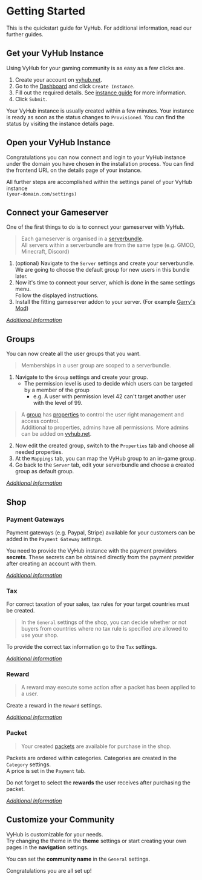 # Getting Started

This is the quickstart guide for VyHub. For additional information, read our further guides.

## Get your VyHub Instance

Using VyHub for your gaming community is as easy as a few clicks are.  

1. Create your account on [vyhub.net](https://vyhub.net).
2. Go to the [Dashboard](https://vyhub.net/dashboard) and click `Create Instance`.
3. Fill out the required details. See [instance guide](central/instance.md) for more information.
4. Click `Submit`.

Your VyHub instance is usually created within a few minutes. Your instance is ready as soon as the status changes to `Provisioned`. You can find the status by visiting the instance details page.

## Open your VyHub Instance

Congratulations you can now connect and login to your VyHub instance under the domain you have chosen in the installation process. You can find the frontend URL on the details page of your instance.

All further steps are accomplished within the settings panel of your VyHub instance  
`(your-domain.com/settings)`

## Connect your Gameserver

One of the first things to do is to connect your gameserver with VyHub.

> Each gameserver is organised in a [serverbundle](guide/server.md).  
> All servers within a serverbundle are from the same type (e.g. GMOD, Minecraft, Discord) 

1.  (optional) Navigate to the `Server` settings and create your serverbundle.  
    We are going to choose the default group for new users in this bundle later.
2.  Now it's time to connect your server, which is done in the same settings menu.  
    Follow the displayed instructions.
3.  Install the fitting gameserver addon to your server. (For example [Garry's Mod](game/gmod.md))


[*Additional Information*](guide/server.md)

## Groups

You can now create all the user groups that you want.

> Memberships in a user group are scoped to a serverbundle.

1. Navigate to the `Group` settings and create your group.  
   - The permission level is used to decide which users can be targeted by a member of the group  
     - e.g. A user with permission level 42 can't target another user with the level of 99.  

> A [group](guide/group.md) has [properties](guide/property.md) to control the user right management and access control.  
> Additional to properties, admins have all permissions. More admins can be added on [vyhub.net](https://vyhub.net).

2. Now edit the created group, switch to the `Properties` tab and choose all needed properties.  
3. At the `Mappings` tab, you can map the VyHub group to an in-game group.
4. Go back to the `Server` tab, edit your serverbundle and choose a created group as default group.


[*Additional Information*](guide/group.md)

## Shop

### Payment Gateways

Payment gateways (e.g. Paypal, Stripe) available for your customers can be added in the `Payment Gateway` settings.  

You need to provide the VyHub instance with the payment providers **secrets**.
These secrets can be obtained directly from the payment provider after creating an account with them.

[*Additional Information*](guide/shop/payment_gateway.md)

### Tax

For correct taxation of your sales, tax rules for your target countries must be created.

> In the `General` settings of the shop, you can decide whether or not buyers from countries where no tax rule is specified are allowed to use your shop.

To provide the correct tax information go to the `Tax` settings.

[*Additional Information*](guide/shop/tax.md)

### Reward

> A reward may execute some action after a packet has been applied to a user.

Create a reward in the `Reward` settings.

[*Additional Information*](guide/shop/reward.md)

### Packet

> Your created [packets](guide/shop/packet.md "Packet") are available for purchase in the shop.

Packets are ordered within categories. Categories are created in the `Category` settings.  
A price is set in the `Payment` tab.

Do not forget to select the **rewards** the user receives after purchasing the packet.

[*Additional Information*](guide/shop/packet.md "Packet")

## Customize your Community

VyHub is customizable for your needs.  
Try changing the theme in the **theme** settings or start creating your own pages in the **navigation** settings. 

You can set the **community name** in the `General` settings.

Congratulations you are all set up!
